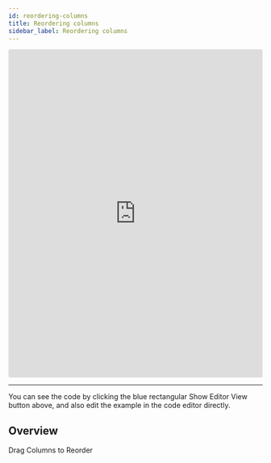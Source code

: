 ```yaml
---
id: reordering-columns
title: Reordering columns
sidebar_label: Reordering columns
---
```

<iframe src="https://codesandbox.io/embed/z6l3xrjlo4?autoresize=1&hidenavigation=1&view=preview" style="width:100%; height:650px; border:0; border-radius: 4px; " sandbox="allow-modals allow-forms allow-popups allow-scripts allow-same-origin"></iframe>

----
You can see the code by clicking the blue rectangular Show Editor View button above, and also edit the example in the code editor directly.

Overview
-----
Drag Columns to Reorder
